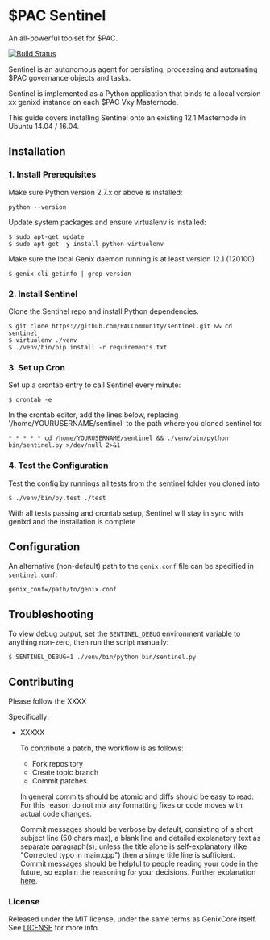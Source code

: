 # $PAC Sentinel

An all-powerful toolset for $PAC.

[![Build Status](https://travis-ci.org/PACCommunity/sentinel.svg?branch=master)](https://travis-ci.org/PACCommunity/sentinel)

Sentinel is an autonomous agent for persisting, processing and automating $PAC governance objects and tasks.

Sentinel is implemented as a Python application that binds to a local version xx genixd instance on each $PAC Vxy Masternode.

This guide covers installing Sentinel onto an existing 12.1 Masternode in Ubuntu 14.04 / 16.04.

## Installation

### 1. Install Prerequisites

Make sure Python version 2.7.x or above is installed:

    python --version

Update system packages and ensure virtualenv is installed:

    $ sudo apt-get update
    $ sudo apt-get -y install python-virtualenv

Make sure the local Genix daemon running is at least version 12.1 (120100)

    $ genix-cli getinfo | grep version

### 2. Install Sentinel

Clone the Sentinel repo and install Python dependencies.

    $ git clone https://github.com/PACCommunity/sentinel.git && cd sentinel
    $ virtualenv ./venv
    $ ./venv/bin/pip install -r requirements.txt

### 3. Set up Cron

Set up a crontab entry to call Sentinel every minute:

    $ crontab -e

In the crontab editor, add the lines below, replacing '/home/YOURUSERNAME/sentinel' to the path where you cloned sentinel to:

    * * * * * cd /home/YOURUSERNAME/sentinel && ./venv/bin/python bin/sentinel.py >/dev/null 2>&1

### 4. Test the Configuration

Test the config by runnings all tests from the sentinel folder you cloned into

    $ ./venv/bin/py.test ./test

With all tests passing and crontab setup, Sentinel will stay in sync with genixd and the installation is complete

## Configuration

An alternative (non-default) path to the `genix.conf` file can be specified in `sentinel.conf`:

    genix_conf=/path/to/genix.conf

## Troubleshooting

To view debug output, set the `SENTINEL_DEBUG` environment variable to anything non-zero, then run the script manually:

    $ SENTINEL_DEBUG=1 ./venv/bin/python bin/sentinel.py

## Contributing

Please follow the XXXX

Specifically:

* XXXXX

    To contribute a patch, the workflow is as follows:

    * Fork repository
    * Create topic branch
    * Commit patches

    In general commits should be atomic and diffs should be easy to read. For this reason do not mix any formatting fixes or code moves with actual code changes.

    Commit messages should be verbose by default, consisting of a short subject line (50 chars max), a blank line and detailed explanatory text as separate paragraph(s); unless the title alone is self-explanatory (like "Corrected typo in main.cpp") then a single title line is sufficient. Commit messages should be helpful to people reading your code in the future, so explain the reasoning for your decisions. Further explanation [here](http://chris.beams.io/posts/git-commit/).

### License

Released under the MIT license, under the same terms as GenixCore itself. See [LICENSE](LICENSE) for more info.
